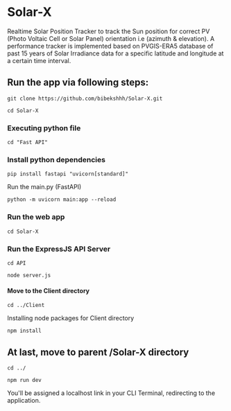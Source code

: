 # Solar-X
Realtime Solar Position Tracker to track the Sun position for correct PV (Photo Voltaic Cell or Solar Panel) orientation i.e (azimuth &amp; elevation). A performance tracker is implemented based on PVGIS-ERA5 database of past 15 years of Solar Irradiance data for a specific latitude and longitude at a certain time interval.


## Run the app via following steps:

```
git clone https://github.com/bibekshhh/Solar-X.git
```
```
cd Solar-X
```

### Executing python file

```
cd "Fast API"
```

### Install python dependencies

```
pip install fastapi "uvicorn[standard]"
```

Run the main.py (FastAPI)
```
python -m uvicorn main:app --reload
```

### Run the web app

```
cd Solar-X
```

### Run the ExpressJS API Server

```
cd API
```

```
node server.js
```

#### Move to the Client directory
```
cd ../Client
```

Installing node packages for Client directory
```
npm install
```

## At last, move to parent /Solar-X directory 
```
cd ../
```

```
npm run dev
```

You'll be assigned a localhost link in your CLI Terminal, redirecting to the application.
